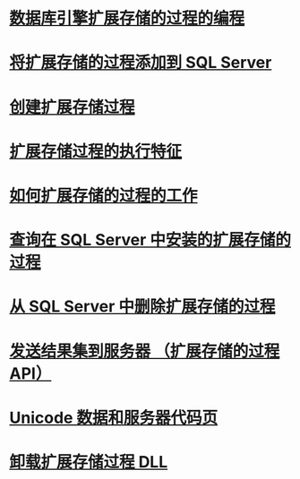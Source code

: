 # [数据库引擎扩展存储的过程的编程](database-engine-extended-stored-procedures-programming.md)
# [将扩展存储的过程添加到 SQL Server](adding-an-extended-stored-procedure-to-sql-server.md)
# [创建扩展存储过程](creating-extended-stored-procedures.md)
# [扩展存储过程的执行特征](execution-characteristics-of-extended-stored-procedures.md)
# [如何扩展存储的过程的工作](how-extended-stored-procedures-work.md)
# [查询在 SQL Server 中安装的扩展存储的过程](querying-extended-stored-procedures-installed-in-sql-server.md)
# [从 SQL Server 中删除扩展存储的过程](removing-an-extended-stored-procedure-from-sql-server.md)
# [发送结果集到服务器 （扩展存储的过程 API）](sending-result-sets-to-the-server-extended-stored-procedure-api.md)
# [Unicode 数据和服务器代码页](unicode-data-and-server-code-pages.md)
# [卸载扩展存储过程 DLL](unloading-an-extended-stored-procedure-dll.md)
